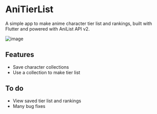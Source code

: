 # AniTierList

A simple app to make anime character tier list and rankings, built with Flutter and powered with AniList API v2.

![image](https://user-images.githubusercontent.com/82138428/184467262-0efd4aee-8a39-42f9-8124-f5a29e6235d1.png)


## Features
- Save character collections 
- Use a collection to make tier list

## To do
- View saved tier list and rankings
- Many bug fixes
